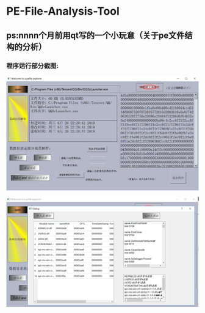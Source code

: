 # PE-File-Analysis-Tool

## ps:nnnn个月前用qt写的一个小玩意（关于pe文件结构的分析）

### 程序运行部分截图:

![image](https://github.com/diadestiny/PE-File-Analysis-Tool/blob/master/images/image1.png)

![image](https://github.com/diadestiny/PE-File-Analysis-Tool/blob/master/images/image2.png)

